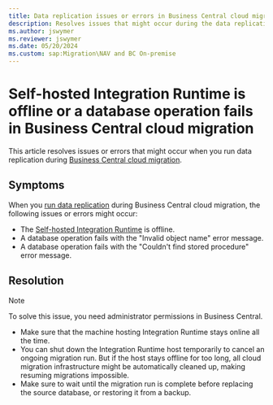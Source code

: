 ```yaml
---
title: Data replication issues or errors in Business Central cloud migration
description: Resolves issues that might occur during the data replication process in Business Central cloud migration.
ms.author: jswymer 
ms.reviewer: jswymer 
ms.date: 05/20/2024
ms.custom: sap:Migration\NAV and BC On-premise
---
```

# Self-hosted Integration Runtime is offline or a database operation fails in Business Central cloud migration

This article resolves issues or errors that might occur when you run data replication during [Business Central cloud migration](/dynamics365/business-central/dev-itpro/administration/migration-manage).

## Symptoms

When you [run data replication](/dynamics365/business-central/dev-itpro/administration/migrate-data-replication-run) during Business Central cloud migration, the following issues or errors might occur:

- The [Self-hosted Integration Runtime](/azure/data-factory/create-self-hosted-integration-runtime?tabs=data-factory) is offline.
- A database operation fails with the "Invalid object name" error message.
- A database operation fails with the "Couldn't find stored procedure" error message.

## Resolution

> [!NOTE]
> To solve this issue, you need administrator permissions in Business Central.

- Make sure that the machine hosting Integration Runtime stays online all the time.
- You can shut down the Integration Runtime host temporarily to cancel an ongoing migration run. But if the host stays offline for too long, all cloud migration infrastructure might be automatically cleaned up, making resuming migrations impossible.
- Make sure to wait until the migration run is complete before replacing the source database, or restoring it from a backup.
